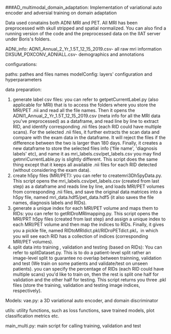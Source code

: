 ###AD_multimodal_domain_adaptation: Implementation of variational auto encoder and adversial training on domain adaptation 

Data used conatains both ADNI MRI and PET. All MRI has been preprocessed with skull stripped and spatial normalized. You can also find a running version of the code and the preprocessed data on the IIAT server under Boris's folders. 

ADNI_info:
ADN1_Annual_2_Yr_1.5T_12_15_2019.csv- all raw mri information
DXSUM_PDXCONV_ADNIALL.csv- demographics and annotations

configurations: 

paths: pathes and files names
modelConfig: layers' configuration and hyperparameters


data preparation:
 
1) generate label csv files: 
you can refer to getpetCurrentLabel.py (also applicable for MRI) that is to access the folders where you store the MRI/PET .nii and read all the file names. Then it opens the ADNI1_Annual_2_Yr_1.5T_12_15_2019.csv (meta info for all the MRI data you've preprocessed) as a dataframe, and read line by line to extract RID, and identify corresponding .nii files (each RID could have multiple scans). For the selected .nii files, it further extracts the scan data and compare with the exam data in the dataframe. It will reject the files if the difference between the two is larger than 180 days. Finally, it creates a new dataframe to store the selected files info ('file name', 'diagnosis labels' etc), and name it as mri_labels.csv/pet_labels.csv
you may find getmriCurrentLable.py is slightly different. This script does the same thing except that it keeps all available .nii files for each RID detected (without considering the exam data). 
2) create h5py files (MRI/PET): you can refer to createmri3Dh5pyData.py. This script opens the mri_labels.csv/pet_labels.csv (created from last step) as a dataframe and reads line by line, and loads MRI/PET volumes from corresponding .nii files, and save the original data matrices into a h5py file, named mri_data.hdf5/pet_data.hdf5 (it also saves the file names, diagnosis labels and RIDs).
3) generate a unique index for each MRI/PET volume and maps them to RIDs: you can refer to getRIDroMRImapping.py. This script opens the MRI/PRT h5py files (created from last step) and assign a unique index to each MRI/PET volume and then map the indices to RIDs. Finally, it gives you a pickle file, named RIDtoMRIdict.pkl/RIDroPETdict.pkl，in which you will see each RID has a collection of indices (corresponding MRI/PET volumes).  
4) split data into training , validation and testing (based on RIDs): You can refer to splitDataset.py. This is to do a patient-level split rather an image-level split to guarantee no overlap between trainning, validation and test (We train on some patients and validate/test on unseen patients). you can specify the percentage of RIDs (each RID could have multiple scans) you'd like to train on, then the rest is split one half for validation and the other half for testing. This script returns you three .pkl files (store the training, validation and testing image indices, respectively).

Models: vae.py: a 3D variational auto encoder, and domain discriminator 

utils: utility functions, such as loss functions, save trained models, plot classification metrics etc. 

main_multi.py: main script for calling training, validation and test




